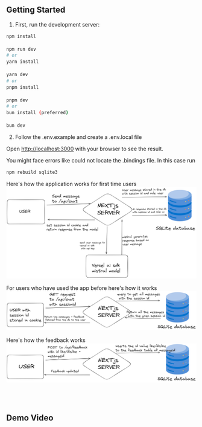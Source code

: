 ## Getting Started

1.  First, run the development server:

```bash
npm install

npm run dev
# or
yarn install

yarn dev
# or
pnpm install

pnpm dev
# or
bun install (preferred)

bun dev
```

2.  Follow the .env.example and create a .env.local file

Open [http://localhost:3000](http://localhost:3000) with your browser to see the result.

You might face errors like could not locate the .bindings file. In this case run

```bash
npm rebuild sqlite3
```

Here's how the application works for first time users
![New user](assets/new_user.png)

For users who have used the app before here's how it works
![Existing user](assets/existing_user.png)

Here's how the feedback works
![Feedback](assets/feedback.png)

<br><br>

## Demo Video
